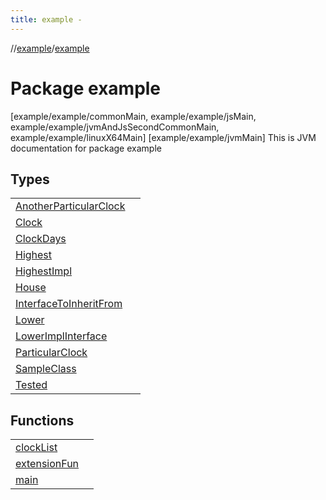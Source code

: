 ```yaml
---
title: example -
---
```

//[example](../index.html)/[example](index.html)



# Package example  
 [example/example/commonMain, example/example/jsMain, example/example/jvmAndJsSecondCommonMain, example/example/linuxX64Main]  [example/example/jvmMain] This is JVM documentation for package example

## Types  


| | |
|---|---|
| [AnotherParticularClock](-another-particular-clock/index.html)| |
| [Clock](-clock/index.html)| |
| [ClockDays](-clock-days/index.html)| |
| [Highest](-highest.html)| |
| [HighestImpl](-highest-impl/index.html)| |
| [House](-house/index.html)| |
| [InterfaceToInheritFrom](-interface-to-inherit-from.html)| |
| [Lower](-lower.html)| |
| [LowerImplInterface](-lower-impl-interface.html)| |
| [ParticularClock](-particular-clock/index.html)| |
| [SampleClass](-sample-class/index.html)| |
| [Tested](-tested/index.html)| |




## Functions  


| | |
|---|---|
| [clockList](clock-list.html)| |
| [extensionFun](extension-fun.html)| |
| [main](main.html)| |



